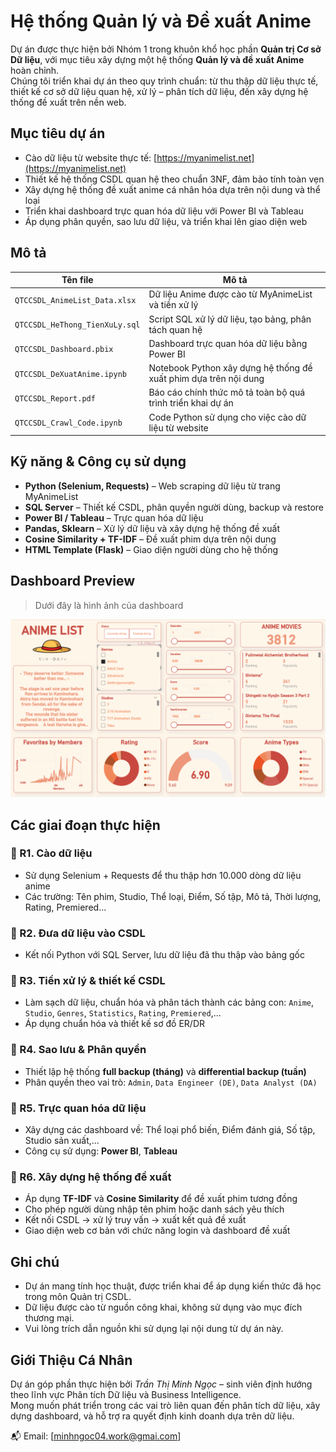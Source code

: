 # Hệ thống Quản lý và Đề xuất Anime

Dự án được thực hiện bởi Nhóm 1 trong khuôn khổ học phần **Quản trị Cơ sở Dữ liệu**, với mục tiêu xây dựng một hệ thống **Quản lý và đề xuất Anime** hoàn chỉnh.  
Chúng tôi triển khai dự án theo quy trình chuẩn: từ thu thập dữ liệu thực tế, thiết kế cơ sở dữ liệu quan hệ, xử lý – phân tích dữ liệu, đến xây dựng hệ thống đề xuất trên nền web.


## Mục tiêu dự án

- Cào dữ liệu từ website thực tế: [https://myanimelist.net](https://myanimelist.net)
- Thiết kế hệ thống CSDL quan hệ theo chuẩn 3NF, đảm bảo tính toàn vẹn
- Xây dựng hệ thống đề xuất anime cá nhân hóa dựa trên nội dung và thể loại
- Triển khai dashboard trực quan hóa dữ liệu với Power BI và Tableau
- Áp dụng phân quyền, sao lưu dữ liệu, và triển khai lên giao diện web

## Mô tả

| Tên file | Mô tả |
|----------|-------|
| `QTCCSDL_AnimeList_Data.xlsx` | Dữ liệu Anime được cào từ MyAnimeList và tiền xử lý |
| `QTCCSDL_HeThong_TienXuLy.sql` | Script SQL xử lý dữ liệu, tạo bảng, phân tách quan hệ |
| `QTCCSDL_Dashboard.pbix` | Dashboard trực quan hóa dữ liệu bằng Power BI |
| `QTCCSDL_DeXuatAnime.ipynb` | Notebook Python xây dựng hệ thống đề xuất phim dựa trên nội dung |
| `QTCCSDL_Report.pdf` | Báo cáo chính thức mô tả toàn bộ quá trình triển khai dự án |
| `QTCCSDL_Crawl_Code.ipynb` | Code Python sử dụng cho việc cào dữ liệu từ website |

## Kỹ năng & Công cụ sử dụng

- **Python (Selenium, Requests)** – Web scraping dữ liệu từ trang MyAnimeList
- **SQL Server** – Thiết kế CSDL, phân quyền người dùng, backup và restore
- **Power BI / Tableau** – Trực quan hóa dữ liệu
- **Pandas, Sklearn** – Xử lý dữ liệu và xây dựng hệ thống đề xuất
- **Cosine Similarity + TF-IDF** – Đề xuất phim dựa trên nội dung
- **HTML Template (Flask)** – Giao diện người dùng cho hệ thống

## Dashboard Preview

> Dưới đây là hình ảnh của dashboard
> 
![Dashboard](QTCSDL_Dashboard_Image.png)

## Các giai đoạn thực hiện

### 🔹 R1. Cào dữ liệu
- Sử dụng Selenium + Requests để thu thập hơn 10.000 dòng dữ liệu anime
- Các trường: Tên phim, Studio, Thể loại, Điểm, Số tập, Mô tả, Thời lượng, Rating, Premiered...

### 🔹 R2. Đưa dữ liệu vào CSDL
- Kết nối Python với SQL Server, lưu dữ liệu đã thu thập vào bảng gốc

### 🔹 R3. Tiền xử lý & thiết kế CSDL
- Làm sạch dữ liệu, chuẩn hóa và phân tách thành các bảng con: `Anime`, `Studio`, `Genres`, `Statistics`, `Rating`, `Premiered`,...
- Áp dụng chuẩn hóa và thiết kế sơ đồ ER/DR

### 🔹 R4. Sao lưu & Phân quyền
- Thiết lập hệ thống **full backup (tháng)** và **differential backup (tuần)**
- Phân quyền theo vai trò: `Admin`, `Data Engineer (DE)`, `Data Analyst (DA)`

### 🔹 R5. Trực quan hóa dữ liệu
- Xây dựng các dashboard về: Thể loại phổ biến, Điểm đánh giá, Số tập, Studio sản xuất,...
- Công cụ sử dụng: **Power BI**, **Tableau**

### 🔹 R6. Xây dựng hệ thống đề xuất
- Áp dụng **TF-IDF** và **Cosine Similarity** để đề xuất phim tương đồng
- Cho phép người dùng nhập tên phim hoặc danh sách yêu thích
- Kết nối CSDL → xử lý truy vấn → xuất kết quả đề xuất
- Giao diện web cơ bản với chức năng login và dashboard đề xuất

## Ghi chú

- Dự án mang tính học thuật, được triển khai để áp dụng kiến thức đã học trong môn Quản trị CSDL.
- Dữ liệu được cào từ nguồn công khai, không sử dụng vào mục đích thương mại.
- Vui lòng trích dẫn nguồn khi sử dụng lại nội dung từ dự án này.

## Giới Thiệu Cá Nhân

Dự án góp phần thực hiện bởi *Trần Thị Minh Ngọc* – sinh viên định hướng theo lĩnh vực Phân tích Dữ liệu và Business Intelligence.  
Mong muốn phát triển trong các vai trò liên quan đến phân tích dữ liệu, xây dựng dashboard, và hỗ trợ ra quyết định kinh doanh dựa trên dữ liệu.

📬 Email: [minhngoc04.work@gmai.com]

